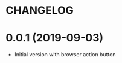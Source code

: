 CHANGELOG
=========

0.0.1 (2019-09-03)
==================
* Initial version with browser action button
